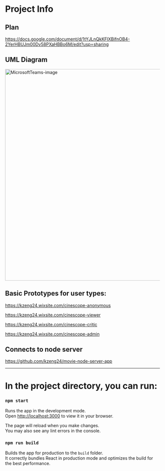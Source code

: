 # Project Info

## Plan
https://docs.google.com/document/d/1tYJLnQkKFlXBifnOB4-2YerHBUJm00Dv58PXaHBBo6M/edit?usp=sharing

## UML Diagram
<img width="687" alt="MicrosoftTeams-image" src="https://github.com/kzeng24/movie-react-web-app/assets/52469441/e5a22525-843d-4771-b6f7-eb8543a11e98">


## Basic Prototypes for user types:

https://kzeng24.wixsite.com/cinescope-anonymous

https://kzeng24.wixsite.com/cinescope-viewer

https://kzeng24.wixsite.com/cinescope-critic

https://kzeng24.wixsite.com/cinescope-admin


## Connects to node server
https://github.com/kzeng24/movie-node-server-app

---------------------------------------------------------------------------------------------------

# In the project directory, you can run:

### `npm start`

Runs the app in the development mode.\
Open [http://localhost:3000](http://localhost:3000) to view it in your browser.

The page will reload when you make changes.\
You may also see any lint errors in the console.

### `npm run build`

Builds the app for production to the `build` folder.\
It correctly bundles React in production mode and optimizes the build for the best performance.
